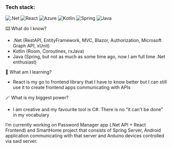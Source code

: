 
### Tech stack: 
![.Net](https://img.shields.io/badge/.NET-512BD4?style=for-the-badge&logo=dotnet&logoColor=white)
![React](https://img.shields.io/badge/React-20232A?style=for-the-badge&logo=react&logoColor=61DAFB)
![Azure](https://img.shields.io/badge/Microsoft_Azure-0089D6?style=for-the-badge&logo=microsoft-azure&logoColor=white)
![Kotlin](https://img.shields.io/badge/Kotlin-0095D5?&style=for-the-badge&logo=kotlin&logoColor=white)
![Spring](https://img.shields.io/badge/Spring-6DB33F?style=for-the-badge&logo=spring&logoColor=white)
![Java](https://img.shields.io/badge/Java-ED8B00?style=for-the-badge&logo=java&logoColor=white)




:keyboard: What do I know? 
- .Net (RestAPI, EntityFramework, MVC, Blazor, Authorization, Microsoft Graph API, xUnit)
- Kotlin (Room, Coroutines, rxJava)
- Java (Spring, but not as much as some time ago, now I am full time .Net enthusiast)


:book: What am I learning? 
- React is my go to frontend library that I have to know better but I can still use it to create frontend apps communicating with APIs


:magic_wand: What is my biggest power?
- I am creative and my favourite tool is C#. There is no "it can't be done" in my vocabulary


I’m currently working on Password Manager app (.Net API + React Frontend) and SmartHome project that consists of Spring Server, Android application communicating with that server and Arduino devices controlled via said server.

<!-- 📫 How to reach me: -->


<!--
**Oktawski/Oktawski** is a ✨ _special_ ✨ repository because its `README.md` (this file) appears on your GitHub profile.

Here are some ideas to get you started:
- 👯 I’m looking to collaborate on ...
- 🤔 I’m looking for help with ...
- 💬 Ask me about ...
- 😄 Pronouns: ...
- ⚡ Fun fact: ...
-->
